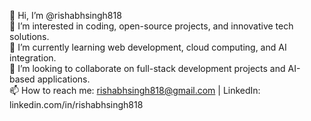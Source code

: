 👋 Hi, I’m @rishabhsingh818  
👀 I’m interested in coding, open-source projects, and innovative tech solutions.  
🌱 I’m currently learning web development, cloud computing, and AI integration.  
💞️ I’m looking to collaborate on full-stack development projects and AI-based applications.  
📫 How to reach me: rishabhsingh818@gmail.com | LinkedIn: linkedin.com/in/rishabhsingh818

<!---
rishabhsingh818/rishabhsingh818 is a ✨ special ✨ repository because its `README.md` (this file) appears on your GitHub profile.
You can click the Preview link to take a look at your changes.
--->
